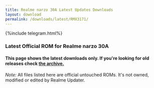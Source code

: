 ```yaml
---
title: Realme narzo 30A Latest Updates Downloads
layout: download
permalink: /downloads/latest/RMX3171/
---
```

<script>
    $(document).ready(function () {
        loadLatest("RMX3171");
    });
</script>

{%include telegram.html%}

<div class="col-12 mx-auto">
    <h3 class="title bg-light p-2 rounded">Latest Official ROM for Realme narzo 30A</h3>
    <h4>This page shows the latest downloads only. If you're looking for old releases check
        <a href="/downloads/archive/RMX3171/">the archive.</a></h4>
    <p><i>Note: </i>All files listed here are official untouched ROMs.
        It's not owned, modified or edited by Realme Updater.</p>
    <div id="downloads">
    </div>
</div>